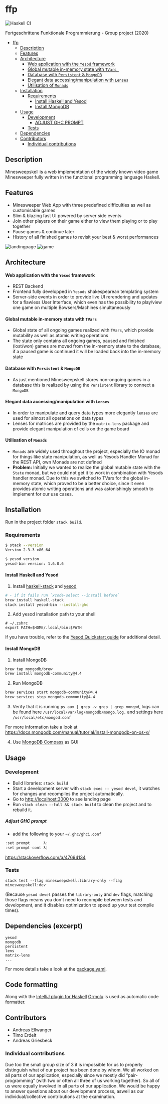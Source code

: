 # ffp

![Haskell CI](https://github.com/ndrsllwngr/ffp/workflows/Haskell%20CI/badge.svg?branch=develop)

Fortgeschrittene Funktionale Programmierung - Group project (2020)

- [ffp](#ffp)
  - [Description](#description)
  - [Features](#features)
  - [Architecture](#architecture)
      - [Web application with the `Yesod` framework](#web-application-with-the-yesod-framework)
      - [Global mutable in-memory state with `TVars `](#global-mutable-in-memory-state-with-tvars-)
      - [Database with `Persistent` & `MongoDB`](#database-with-persistent--mongodb)
      - [Elegant data accessing/manipulation with `Lenses`](#elegant-data-accessingmanipulation-with-lenses)
      - [Utilisation of `Monads`](#utilisation-of-monads)
  - [Installation](#installation)
    - [Requirements](#requirements)
      - [Install Haskell and Yesod](#install-haskell-and-yesod)
      - [Install MongoDB](#install-mongodb)
  - [Usage](#usage)
    - [Development](#development)
        - [ADJUST GHC PROMPT](#adjust-ghc-prompt)
    - [Tests](#tests)
  - [Dependencies](#dependencies)
  - [Contributors](#contributors)
    - [Individual contributions](#individual-contributions)

## Description

Minesweepskell is a web implementation of the widely known video game Minesweeper fully written in the functional programming language Haskell.

## Features

- Minesweeper Web App with three predefined difficulties as well as customisable games
- Slim & blazing fast UI powered by server side events
- Join other players on their game either to view them playing or to play together
- Pause games & continue later
- History of all finished games to revisit your best & worst performances

![landingpage](docs/landingpage.png) ![game](docs/game.png)

## Architecture

#### Web application with the `Yesod` framework

- REST Backend
- Frontend fully developped in `Yesods` shakespearean templating system
- Server-side events in order to provide live UI rerendering and updates for a flawless User Interface, which even has the possibility to play/view one game on multiple Bowsers/Machines simultaneously

#### Global mutable in-memory state with `TVars `

- Global state of all ongoing games realized with `TVars`, which provide mutability as well as atomic writing operations
- The state only contains all ongoing games, paused and finished (lost/won) games are moved from the in-memory state to the database, if a paused game is continued it will be loaded back into the in-memory state

#### Database with `Persistent` & `MongoDB`

- As just mentioned Minesweepskell stores non-ongoing games in a database this is realized by using the `Persistent` library to connect a `MongoDB`

#### Elegant data accessing/manipulation with `Lenses`

- In order to manipulate and query data types more elegantly `lenses` are used for almost all operations on data types
- Lenses for matrices are provided by the `matrix-lens` package and provide elegant manipulation of cells on the game board

#### Utilisation of `Monads`

- `Monads` are widely used throughout the project, especially the IO monad for things like state manipulation, as well as Yesods Handler Monad for the REST API, own Monads are not defined
- **Problem:** Initially we wanted to realize the global mutable state with the `State` monad, but we could not get it to work in combination with Yesods handler monad. Due to this we switched to TVars for the global in-memory state, which proved to be a better choice, since it even provides atomic writing operations and was astonishingly smooth to implement for our use cases.

## Installation

Run in the project folder `stack build`.

### Requirements

```bash
$ stack --version
Version 2.3.3 x86_64

$ yesod version
yesod-bin version: 1.6.0.6
```

#### Install Haskell and Yesod

1. Install [haskell-stack](http://haskellstack.org/) and [yesod](https://www.yesodweb.com/)

```bash
# - if it fails run `xcode-select --install before`
brew install haskell-stack
stack install yesod-bin --install-ghc
```

2. Add yesod installation path to your shell

```
# ~/.zshrc
export PATH=$HOME/.local/bin:$PATH
```

If you have trouble, refer to the [Yesod Quickstart guide](https://www.yesodweb.com/page/quickstart) for additional detail.

#### Install MongoDB

1. Install MongoDB

```sh
brew tap mongodb/brew
brew install mongodb-community@4.4
```

2. Run MongoDB

```sh
brew services start mongodb-community@4.4
brew services stop mongodb-community@4.4
```

3. Verify that it is running `ps aux | grep -v grep | grep mongod`, logs can be found here `/usr/local/var/log/mongodb/mongo.log.` and settings here `/usr/local/etc/mongod.conf`

For more information take a look at https://docs.mongodb.com/manual/tutorial/install-mongodb-on-os-x/

4. Use [MongoDB Compass](https://www.mongodb.com/products/compass) as GUI

## Usage

### Development

- Build libraries: `stack build`
- Start a development server with `stack exec -- yesod devel`, it watches for changes and recompiles the project automatically.
- Go to [http://localhost:3000](http://localhost:3000) to see landing page
- Run `stack clean --full && stack build` to clean the project and to rebuild it.

##### Adjust GHC prompt

- add the following to your `~/.ghc/ghci.conf`

```haskell
:set prompt      λ:
:set prompt-cont λ|
```

https://stackoverflow.com/a/47694134

### Tests

```
stack test --flag minesweepskell:library-only --flag minesweepskell:dev
```

(Because `yesod devel` passes the `library-only` and `dev` flags, matching those flags means you don't need to recompile between tests and development, and it disables optimization to speed up your test compile times).

## Dependencies (excerpt)

```
yesod
mongodb
persistent
lens
matrix-lens
...
```
For more details take a look at the [package.yaml](package.yaml).

## Code formatting
Along with the [IntelliJ plugin for Haskell](https://github.com/rikvdkleij/intellij-haskell) [Ormolu](https://github.com/tweag/ormolu) is used as automatic code formatter.

## Contributors

- Andreas Ellwanger
- Timo Erdelt
- Andreas Griesbeck

### Individual contributions

Due too the small group size of 3 it is impossible for us to properly distinguish what of our project has been done by whom. We all worked on all parts of our application, especially since we mostly did “pair-programming” (with two or often all three of us working together). So all of us were equally involved in all parts of our application.
We would be happy to answer questions about our development process, aswell as our individual/collective contributions at the examination.
